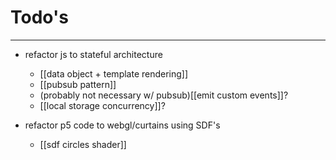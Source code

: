 # Todo's
---
* refactor js to stateful architecture
	* [[data object + template rendering]]
	* [[pubsub pattern]]
	* (probably not necessary w/ pubsub)[[emit custom events]]?
	* [[local storage concurrency]]?
 
* refactor p5 code to webgl/curtains using SDF's
	* [[sdf circles shader]]